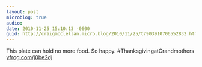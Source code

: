 ```yaml
---
layout: post
microblog: true
audio: 
date: 2010-11-25 15:10:13 -0600
guid: http://craigmcclellan.micro.blog/2010/11/25/t7903910706552832.html
---
```

This plate can hold no more food. So happy. #ThanksgivingatGrandmothers [yfrog.com/j0be2dj](http://yfrog.com/j0be2dj)
